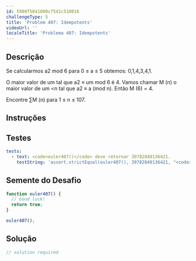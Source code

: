```yaml
---
id: 5900f5041000cf542c510016
challengeType: 5
title: 'Problem 407: Idempotents'
videoUrl: ''
localeTitle: 'Problema 407: Idempotents'
---
```


## Descrição
<section id="description"> Se calcularmos a2 mod 6 para 0 ≤ a ≤ 5 obtemos: 0,1,4,3,4,1. <p> O maior valor de um tal que a2 ≡ um mod 6 é 4. Vamos chamar M (n) o maior valor de um &lt;n tal que a2 ≡ a (mod n). Então M (6) = 4. </p><p> Encontre ∑M (n) para 1 ≤ n ≤ 107. </p></section>

## Instruções
<section id="instructions">
</section>

## Testes
<section id='tests'>

```yml
tests:
  - text: <code>euler407()</code> deve retornar 39782849136421.
    testString: 'assert.strictEqual(euler407(), 39782849136421, "<code>euler407()</code> should return 39782849136421.");'

```

</section>

## Semente do Desafio
<section id='challengeSeed'>

<div id='js-seed'>

```js
function euler407() {
  // Good luck!
  return true;
}

euler407();

```

</div>



</section>

## Solução
<section id='solution'>

```js
// solution required
```
</section>
